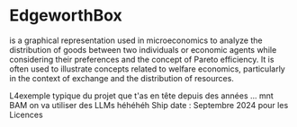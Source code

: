 # EdgeworthBox

 is a graphical representation used in microeconomics to analyze the distribution of goods between two individuals or economic agents while considering their preferences and the concept of Pareto efficiency. It is often used to illustrate concepts related to welfare economics, particularly in the context of exchange and the distribution of resources.


L4exemple typique du projet que t'as en tête depuis des années ... mnt BAM on va utiliser des LLMs héhéhéh 
Ship date : Septembre 2024 pour les Licences 
